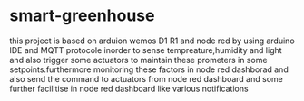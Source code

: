 # smart-greenhouse
this project is based on arduion wemos D1 R1 and node red by using arduino IDE and MQTT protocole inorder to sense tempreature,humidity and light and also trigger some actuators to 
maintain these prometers in some setpoints.furthermore monitoring these factors in node red dashborad and also send the command to actuators from node red dashboard and some further
facilitise in node red dashboard like various notifications
